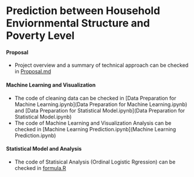 # Prediction between Household Enviornmental Structure and Poverty Level

#### Proposal
*  Project overview and a summary of technical approach can be checked in [Proposal.md](Proposal.md)

#### Machine Learning and Visualization
* The code of cleaning data can be checked in 
[Data Preparation for Machine Learning.ipynb](Data Preparation for Machine Learning.ipynb) and 
[Data Preparation for Statistical Model.ipynb](Data Preparation for Statistical Model.ipynb)
* The code of Machine Learning and Visualization Analysis can be checked in 
[Machine Learning Prediction.ipynb](Machine Learning Prediction.ipynb)

#### Statistical Model and Analysis
* The code of Statisical Analysis (Ordinal Logistic Rgression) can be checked in [formula.R](formula.R)